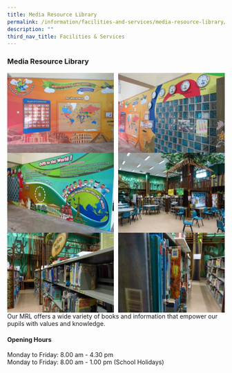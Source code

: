 ```yaml
---
title: Media Resource Library
permalink: /information/facilities-and-services/media-resource-library/
description: ""
third_nav_title: Facilities & Services
---
```

### **Media Resource Library**

<img src="/images/media%201.jpg" 
     style="width:49%" align=left>
<img src="/images/media%202.jpg" 
     style="width:49%" align=right>
<br><br><br><br><br>
<br><br><br><br><br>
<img src="/images/media%203.jpg" 
     style="width:49%" align=left>
<img src="/images/media%204.jpg" 
     style="width:49%" align=right>
<br><br><br><br><br>
<br><br><br><br><br>
<img src="/images/media%205.jpg" 
     style="width:49%" align=left>
<img src="/images/media%206.jpg" 
     style="width:49%" align=right>
		 
<br><br><br><br>
<br><br><br><br>

Our MRL offers a wide variety of books and information that empower our pupils with values and knowledge.

#### **Opening Hours**
Monday to Friday: 8.00 am - 4.30 pm <br>
Monday to Friday: 8.00 am - 1.00 pm (School Holidays)